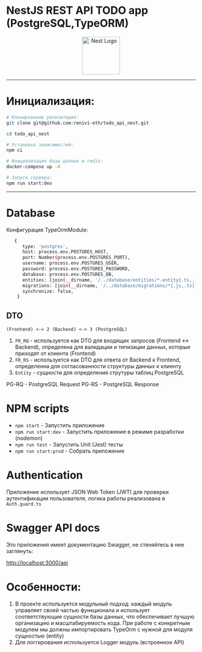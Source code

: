# NestJS REST API TODO app (PostgreSQL,TypeORM)

<div align="center">
  <img src="https://nestjs.com/img/logo-small.svg" alt="Nest Logo" width="100" height="100">
</div>

---

# Инициализация:

```bash
# Клонирование репозитория:
git clone git@github.com:renivi-eth/todo_api_nest.git

cd todo_api_nest

# Установка зависимостей:
npm ci

# Инициализация базы данных и redis:
docker-compose up -d

# Запуск сервера:
npm run start:dev
```

---

# Database

Конфигурация TypeOrmModule:

```bash
   {
      type: 'postgres',
      host: process.env.POSTGRES_HOST,
      port: Number(process.env.POSTGRES_PORT),
      username: process.env.POSTGRES_USER,
      password: process.env.POSTGRES_PASSWORD,
      database: process.env.POSTGRES_DB,
      entities: [join(__dirname, '/../database/entities/*.entity{.ts,.js}')],
      migrations: [join(__dirname, '/../database/migrations/*{.js,.ts}')],
      synchronize: false,
    }
```

## DTO

`(Frontend) <-> 2 (Backend) <-> 3 (PostgreSQL)`

1. `FR_RQ` - используется как DTO для входящих запросов (Frontend <-> Backend), определена для валидации и типизации данных, которые приходят от клиента (Frontend)
2. `FR_RS` - используется как DTO для ответа от Backend к Frontend, определенна для согласованности структуры данных к клиенту
3. `Entity` - сущности для определения струтуры таблиц PostgreSQL

PG-RQ - PostgreSQL Request
PG-RS - PostgreSQL Response

# NPM scripts

- `npm start` - Запустить приложение
- `npm run start:dev` - Запустить приложение в режиме разработки (nodemon)
- `npm run test` - Запустить Unit (Jest) тесты
- `npm run start:prod` - Cобрать приложение

# Authentication

Приложение использует JSON Web Token (JWT) для проверки аутентификации пользователя, логика работы реализована в `Auth.guard.ts`

# Swagger API docs

Это приложения имеет документацию Swagger, не стеняйтесь в нее заглянуть:

[http://localhost:3000/api](http://localhost:3000/api)

# Особенности:

1. В проекте используется модульный подход: каждый модуль управляет своей частью функционала и использует соответствующие сущности базы данных, что обеспечивает лучшую организацию и масштабируемость кода. При работе с конкретным модулем мы должны импортировать TypeOrm с нужной для модуля сущностью (entity)
2. Для логгирования используется Logger модуль (встроенное API)
